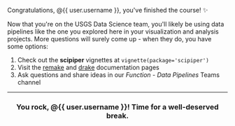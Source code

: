 Congratulations, @{{ user.username }}, you've finished the course! :sparkles:

Now that you're on the USGS Data Science team, you'll likely be using data pipelines like the one you explored here in your visualization and analysis projects. More questions will surely come up - when they do, you have some options:

1. Check out the **scipiper** vignettes at `vignette(package='scipiper')`
1. Visit the [remake](https://github.com/richfitz/remake/blob/master/README.md) and [drake](https://books.ropensci.org/drake/) documentation pages
1. Ask questions and share ideas in our *Function - Data Pipelines* Teams channel

<hr><h3 align="center">You rock, @{{ user.username }}! Time for a well-deserved break.</h3>
